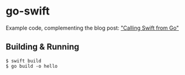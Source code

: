# go-swift

Example code, complementing the blog post: ["Calling Swift from Go"](https://dev.to/gerwert/calling-swift-from-go-5dbk)

## Building & Running

```
$ swift build
$ go build -o hello
```